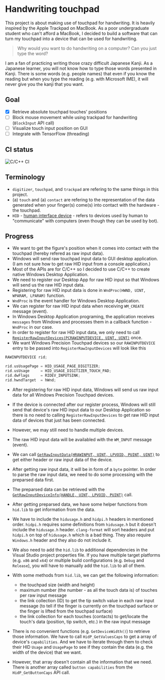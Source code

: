 # Handwriting touchpad

This project is about making use of touchpad for handwriting. It is heavily inspired by the Apple Trackpad on MacBook. As a poor undergraduate student who can't afford a MacBook, I decided to build a software that can turn my touchpad into a device that can be used for handwriting.

> Why would you want to do handwriting on a computer? Can you just type the word?

I am a fan of practicing writing those crazy difficult Japanese Kanji. As a Japanese learner, you will not know how to type those words presented in Kanji. There is some words (e.g. people names) that even if you know the reading but when you type the reading (e.g. with Microsoft IME), it will never give you the kanji that you want.

## Goal

- [x] Retrieve absolute touchpad touches' positions
- [ ] Block mouse movement while using trackpad for handwriting (`BlockInput` API call)
- [ ] Visualize touch input position on GUI
- [ ] Integrate with TensorFlow (threading)

## CI status

![C/C++ CI](https://github.com/ichisadashioko/windows-touchpad/workflows/C/C++%20CI/badge.svg)

## Terminology

- `digitizer`, `touchpad`, and `trackpad` are refering to the same things in this project.
- (a) `touch` and (a) `contact` are refering to the representation of the data generated when your finger(s) come(s) into contact with the hardware - the touchpad.
- `HID` - [human interface device](https://en.wikipedia.org/wiki/Human_interface_device) - refers to devices used by human to "communicate" with computers (even though they can be used by bot).

## Progress

- We want to get the figure's position when it comes into contact with the touchpad (hereby refered as raw input data).
- Windows will send raw touchpad input data to GUI desktop application. (I am not sure how to get raw HID input from a console application.)
- Most of the APIs are for C/C++ so I decided to use C/C++ to create native Windows Desktop Application.
- We need to register our Desktop App for raw HID input so that Windows will send us the raw HID input data.
- Registering for raw HID input data is done in `WndProc(HWND, UINT, WPARAM, LPARAM)` function.
- `WndProc` is the event handler for Windows Desktop Application.
- We can register for raw HID input data when receiving `WM_CREATE` message (event).
- In Windows Desktop Application programing, the application receives `messages` from Windows and processes them in a callback function - `WndProc` in our case.
- In order to register for raw HID input data, we only need to call [`RegisterRawInputDevices(PCRAWINPUTDEVICE, UINT, UINT)`][registerrawinputdevices] once.
- We want Windows Precision Touchpad devices so our `RAWINPUTDEVICE` entry to be passed into `RegisterRawInputDevices` will look like this

```c
RAWINPUTDEVICE rid;

rid.usUsagePage = HID_USAGE_PAGE_DIGITIZER;
rid.usUsage     = HID_USAGE_DIGITIZER_TOUCH_PAD;
rid.dwFlags     = RIDEV_INPUTSINK;
rid.hwndTarget  = hWnd;
```

- After registering for raw HID input data, Windows will send us raw input data for all Windows Precision Touchpad devices.
- If the device is connected after our register process, Windows will still send that device's raw HID input data to our Desktop Application so there is no need to calling `RegisterRawInputDevices` to get raw HID input data of devices that just has been connected.
- However, we may still need to handle multiple devices.
- The raw HID input data will be availabled with the `WM_INPUT` message (event).
- We can call [`GetRawInputData(HRAWINPUT, UINT, LPVOID, PUINT, UINT)`][getrawinputdata] to get either header or raw input data of the device.
- After getting raw input data, it will be in form of a `byte` pointer. In order to parse the raw input data, we need to do some processing with the preparsed data first.
- The preparsed data can be retrieved with the [`GetRawInputDeviceInfo(HANDLE, UINT, LPVOID, PUINT)`][getrawinputdeviceinfoa] call.
- After getting preparsed data, we have some helper functions from `hid.lib` to get information from the data.
- We have to include the `hidusage.h` and `hidpi.h` headers in mentioned order. `hidpi.h` requires some definitions from `hidusage.h` but it doesn't include the `hidusage.h` header. `clang-format` will sort headers and put `hidpi.h` on top of `hidusage.h` which is a bad thing. They also require `Windows.h` header and they also do not include it.
- We also need to add the `hid.lib` to additional dependencies in the Visual Studio project properties file. If you have multiple target platforms (e.g. `x86` and `x64`) or multiple build configurations (e.g. `Debug` and `Release`), you will have to manually add the `hid.lib` to all of them.

- With some methods from `hid.lib`, we can get the following information:

    - the touchpad size (width and height)
    - maximum number (the number - as all the touch data is) of touches per raw input message
    - the link collection (ID) to get the tip switch value in each raw input message (to tell if the finger is currently on the touchpad surface or the finger is lifted from the touchpad surface)
    - the link collection for each touches (contacts) to get/locate the touch's data (position, tip switch, etc.) in the raw input message

- There is no convenient functions (e.g. `GetDeviceWidth()`) to retrieve those information. We have to call `HidP_GetValuesCaps` to get a array of device's `capabilities`. And we have to iterate through them to check their HID `Usage` and `UsagePage` to see if they contain the data (e.g. the width of the device) that we want.
- However, that array doesn't contain all the information that we need. There is another array called `button capabilities` from the `HidP_GetButtonCaps` API call.

[getrawinputdeviceinfoa]: https://docs.microsoft.com/en-us/windows/win32/api/winuser/nf-winuser-getrawinputdeviceinfoa
[getrawinputdata]: https://docs.microsoft.com/en-us/windows/win32/api/winuser/nf-winuser-getrawinputdata
[registerrawinputdevices]: https://docs.microsoft.com/en-us/windows/win32/api/winuser/nf-winuser-registerrawinputdevices
